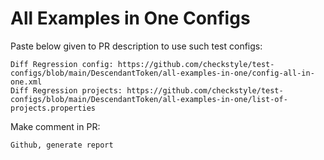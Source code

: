 # All Examples in One Configs
Paste below given to PR description to use such test configs:
```
Diff Regression config: https://github.com/checkstyle/test-configs/blob/main/DescendantToken/all-examples-in-one/config-all-in-one.xml
Diff Regression projects: https://github.com/checkstyle/test-configs/blob/main/DescendantToken/all-examples-in-one/list-of-projects.properties
```
Make comment in PR:
```
Github, generate report
```
